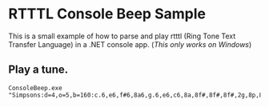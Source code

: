 # RTTTL Console Beep Sample

This is a small example of how to parse and play rtttl (Ring Tone Text Transfer Language) in a .NET console app. (_This only works on Windows_)

## Play a tune.

```shell
ConsoleBeep.exe "Simpsons:d=4,o=5,b=160:c.6,e6,f#6,8a6,g.6,e6,c6,8a,8f#,8f#,8f#,2g,8p,8p,8f#,8f#,8f#,8g,a#.,8c6,8c6,8c6,c6"
```